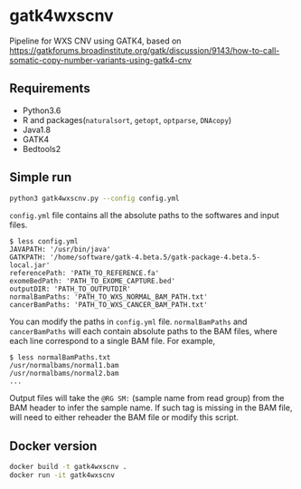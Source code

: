 # gatk4wxscnv
Pipeline for WXS CNV using GATK4, based on https://gatkforums.broadinstitute.org/gatk/discussion/9143/how-to-call-somatic-copy-number-variants-using-gatk4-cnv

## Requirements
- Python3.6
- R and packages(`naturalsort`, `getopt`, `optparse`, `DNAcopy`)
- Java1.8
- GATK4
- Bedtools2

## Simple run
```bash
python3 gatk4wxscnv.py --config config.yml
```

`config.yml` file contains all the absolute paths to the softwares and input files. 
```
$ less config.yml
JAVAPATH: '/usr/bin/java'
GATKPATH: '/home/software/gatk-4.beta.5/gatk-package-4.beta.5-local.jar'
referencePath: 'PATH_TO_REFERENCE.fa'
exomeBedPath: 'PATH_TO_EXOME_CAPTURE.bed'
outputDIR: 'PATH_TO_OUTPUTDIR'
normalBamPaths: 'PATH_TO_WXS_NORMAL_BAM_PATH.txt'
cancerBamPaths: 'PATH_TO_WXS_CANCER_BAM_PATH.txt'
```
You can modify the paths in `config.yml` file. 
`normalBamPaths` and `cancerBamPaths` will each contain absolute paths to the BAM files, where each line correspond to a single BAM file. For example,

```
$ less normalBamPaths.txt
/usr/normalbams/normal1.bam
/usr/normalbams/normal2.bam
...
```

Output files will take the `@RG SM:` (sample name from read group) from the BAM header to infer the sample name. If such tag is missing in the BAM file, will need to either reheader the BAM file or modify this script. 

## Docker version
```bash
docker build -t gatk4wxscnv .
docker run -it gatk4wxscnv
```

